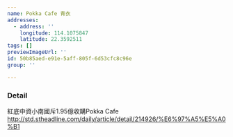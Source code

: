 ```yaml
---
name: Pokka Cafe 青衣
addresses:
  - address: ''
    longitude: 114.1075847
    latitude: 22.3592511
tags: []
previewImageUrl: ''
id: 50b85aed-e91e-5aff-805f-6d53cfc8c96e
group: ''

---
```

### Detail
紅底中資小南國斥1.95億收購Pokka Cafe
http://std.stheadline.com/daily/article/detail/214926/%E6%97%A5%E5%A0%B1



